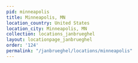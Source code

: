 ```yaml
---
pid: minneapolis
title: Minneapolis, MN
location_country: United States
location_city: Minneapolis, MN
collection: locations_janbrueghel
layout: locationpage_janbrueghel
order: '124'
permalink: "/janbrueghel/locations/minneapolis"
---
```

